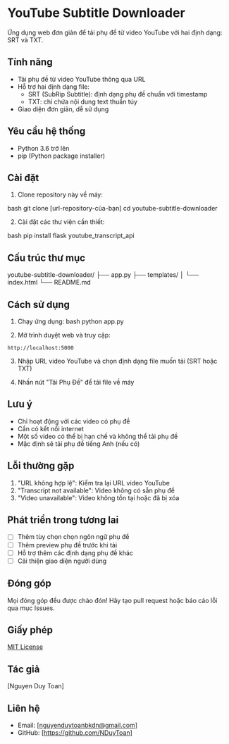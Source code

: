 # YouTube Subtitle Downloader

Ứng dụng web đơn giản để tải phụ đề từ video YouTube với hai định dạng: SRT và TXT.

## Tính năng

- Tải phụ đề từ video YouTube thông qua URL
- Hỗ trợ hai định dạng file:
  - SRT (SubRip Subtitle): định dạng phụ đề chuẩn với timestamp
  - TXT: chỉ chứa nội dung text thuần túy
- Giao diện đơn giản, dễ sử dụng

## Yêu cầu hệ thống

- Python 3.6 trở lên
- pip (Python package installer)

## Cài đặt

1. Clone repository này về máy:

bash
git clone [url-repository-của-bạn]
cd youtube-subtitle-downloader

2. Cài đặt các thư viện cần thiết:

bash
pip install flask youtube_transcript_api

## Cấu trúc thư mục

youtube-subtitle-downloader/
├── app.py
├── templates/
│ └── index.html
└── README.md

## Cách sử dụng

1. Chạy ứng dụng:
   bash
   python app.py

2. Mở trình duyệt web và truy cập:

```
http://localhost:5000
```

3. Nhập URL video YouTube và chọn định dạng file muốn tải (SRT hoặc TXT)

4. Nhấn nút "Tải Phụ Đề" để tải file về máy

## Lưu ý

- Chỉ hoạt động với các video có phụ đề
- Cần có kết nối internet
- Một số video có thể bị hạn chế và không thể tải phụ đề
- Mặc định sẽ tải phụ đề tiếng Anh (nếu có)

## Lỗi thường gặp

1. "URL không hợp lệ": Kiểm tra lại URL video YouTube
2. "Transcript not available": Video không có sẵn phụ đề
3. "Video unavailable": Video không tồn tại hoặc đã bị xóa

## Phát triển trong tương lai

- [ ] Thêm tùy chọn chọn ngôn ngữ phụ đề
- [ ] Thêm preview phụ đề trước khi tải
- [ ] Hỗ trợ thêm các định dạng phụ đề khác
- [ ] Cải thiện giao diện người dùng

## Đóng góp

Mọi đóng góp đều được chào đón! Hãy tạo pull request hoặc báo cáo lỗi qua mục Issues.

## Giấy phép

[MIT License](LICENSE)

## Tác giả

[Nguyen Duy Toan]

## Liên hệ

- Email: [nguyenduytoanbkdn@gmail.com]
- GitHub: [https://github.com/NDuyToan]
